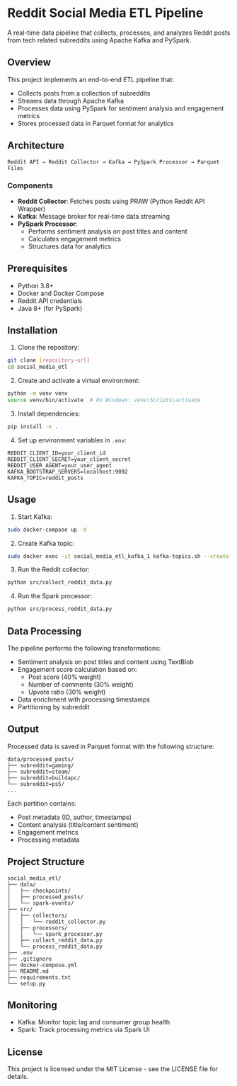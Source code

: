 # Reddit Social Media ETL Pipeline

A real-time data pipeline that collects, processes, and analyzes Reddit posts from tech related subreddits using Apache Kafka and PySpark.

## Overview

This project implements an end-to-end ETL pipeline that:
- Collects posts from a collection of subreddits
- Streams data through Apache Kafka
- Processes data using PySpark for sentiment analysis and engagement metrics
- Stores processed data in Parquet format for analytics

## Architecture

```
Reddit API → Reddit Collector → Kafka → PySpark Processor → Parquet Files
```

### Components
- **Reddit Collector**: Fetches posts using PRAW (Python Reddit API Wrapper)
- **Kafka**: Message broker for real-time data streaming
- **PySpark Processor**: 
  - Performs sentiment analysis on post titles and content
  - Calculates engagement metrics
  - Structures data for analytics

## Prerequisites

- Python 3.8+
- Docker and Docker Compose
- Reddit API credentials
- Java 8+ (for PySpark)

## Installation

1. Clone the repository:
```bash
git clone [repository-url]
cd social_media_etl
```

2. Create and activate a virtual environment:
```bash
python -m venv venv
source venv/bin/activate  # On Windows: venv\Scripts\activate
```

3. Install dependencies:
```bash
pip install -e .
```

4. Set up environment variables in `.env`:
```
REDDIT_CLIENT_ID=your_client_id
REDDIT_CLIENT_SECRET=your_client_secret
REDDIT_USER_AGENT=your_user_agent
KAFKA_BOOTSTRAP_SERVERS=localhost:9092
KAFKA_TOPIC=reddit_posts
```

## Usage

1. Start Kafka:
```bash
sudo docker-compose up -d
```

2. Create Kafka topic:
```bash
sudo docker exec -it social_media_etl_kafka_1 kafka-topics.sh --create --topic reddit_posts --bootstrap-server localhost:9092 --partitions 1 --replication-factor 1
```

3. Run the Reddit collector:
```bash
python src/collect_reddit_data.py
```

4. Run the Spark processor:
```bash
python src/process_reddit_data.py
```

## Data Processing

The pipeline performs the following transformations:
- Sentiment analysis on post titles and content using TextBlob
- Engagement score calculation based on:
  - Post score (40% weight)
  - Number of comments (30% weight)
  - Upvote ratio (30% weight)
- Data enrichment with processing timestamps
- Partitioning by subreddit

## Output

Processed data is saved in Parquet format with the following structure:
```
data/processed_posts/
├── subreddit=gaming/
├── subreddit=steam/
├── subreddit=buildapc/
└── subreddit=ps5/
...
```

Each partition contains:
- Post metadata (ID, author, timestamps)
- Content analysis (title/content sentiment)
- Engagement metrics
- Processing metadata

## Project Structure

```
social_media_etl/
├── data/
│   ├── checkpoints/
│   ├── processed_posts/
│   └── spark-events/
├── src/
│   ├── collectors/
│   │   └── reddit_collector.py
│   ├── processors/
│   │   └── spark_processor.py
│   ├── collect_reddit_data.py
│   └── process_reddit_data.py
├── .env
├── .gitignore
├── docker-compose.yml
├── README.md
├── requirements.txt
└── setup.py
```

## Monitoring

- Kafka: Monitor topic lag and consumer group health
- Spark: Track processing metrics via Spark UI

## License

This project is licensed under the MIT License - see the LICENSE file for details. 
